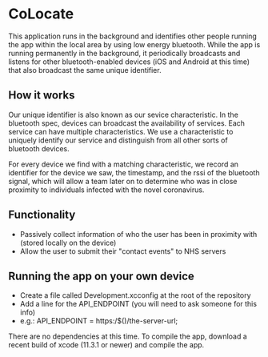 CoLocate
========

This application runs in the background and identifies other people running the
app within the local area by using low energy bluetooth. While the app is running
permanently in the background, it periodically broadcasts and listens for other 
bluetooth-enabled devices (iOS and Android at this time) that also broadcast the
same unique identifier.

How it works
------------
Our unique identifier is also known as our sevice characteristic. In the bluetooth
spec, devices can broadcast the availability of services. Each service can have 
multiple characteristics. We use a characteristic to uniquely identify our service
and distinguish from all other sorts of bluetooth devices.

For every device we find with a matching characteristic, we record an identifier
for the device we saw, the timestamp, and the rssi of the bluetooth signal, which
will allow a team later on to determine who was in close proximity to individuals
infected with the novel coronavirus.

Functionality
-------------
* Passively collect information of who the user has been in proximity with
  (stored locally on the device)
* Allow the user to submit their "contact events" to NHS servers 

Running the app on your own device
----------------------------------
* Create a file called Development.xcconfig at the root of the repository
* Add a line for the API_ENDPOINT (you will need to ask someone for this info)
* e.g.: API_ENDPOINT = https:/$()/the-server-url;

There are no dependencies at this time. To compile the app, download a recent
build of xcode (11.3.1 or newer) and compile the app.

